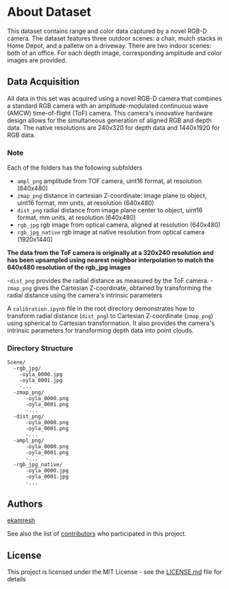 # About Dataset

This dataset contains range and color data captured by a novel RGB-D camera. The dataset features three outdoor scenes: a chair, mulch stacks in Home Depot, and a palletw on a driveway. There are two indoor scenes: both of an office. For each depth image, corresponding amplitude and color images are provided. 

## Data Acquisition 

All data in this set was acquired using a novel RGB-D camera that combines a standard RGB camera with an amplitude-modulated continuous wave (AMCW) time-of-flight (ToF) camera. This camera's innovative hardware design allows for the simultaneous generation of aligned RGB and depth data. The native resolutions are 240x320 for depth data and 1440x1920 for RGB data.

### Note

Each of the folders has the following subfolders
- `ampl_png` amplitude from TOF camera, uint16 format, at resolution (640x480) 
- `zmap_png` distance in cartesian Z-coordinate: image plane to object, uint16 format, mm units, at resolution (640x480)
- `dist_png` radial distance from image plane center to object, uint16 format, mm units, at resolution (640x480)
- `rgb_jpg` rgb image from optical camera, aligned at resolution (640x480) 
- `rgb_jpg_native` rgb image at native resolution from optical camera (1920x1440)

**The data from the ToF camera is originally at a 320x240 resolution and has been upsampled using nearest neighbor interpolation to match the 640x480 resolution of the rgb_jpg images**

-`dist_png` provides the radial distance as measured by the ToF camera.
-`zmap_png` gives the Cartesian Z-coordinate, obtained by transforming the radial distance using the camera's intrinsic parameters

A `calibration.ipynb` file in the root directory demonstrates how to transform radial distance (`dist_png`) to Cartesian Z-coordinate (`zmap_png`) using spherical to Cartesian transformation. It also provides the camera's intrinsic parameters for transforming depth data into point clouds.

### Directory Structure 

```
Scene/
  -rgb_jpg/
    -oyla_0000.jpg
    -oyla_0001.jpg
    -...
  -zmap_png/
      -oyla_0000.png
      -oyla_0001.png
      -...
  -dist_png/
      -oyla_0000.png
      -oyla_0001.png
      -... 
  -ampl_png/
      -oyla_0000.png
      -oyla_0001.png
      -...
  -rgb_jpg_native/
      -oyla_0000.jpg
      -oyla_0001.jpg
      -...
```

## Authors

[ekamresh](https://github.com/ekamresh)

See also the list of [contributors](https://github.com/your/project/contributors) who participated in this project.

## License

This project is licensed under the MIT License - see the [LICENSE.md](LICENSE.md) file for details